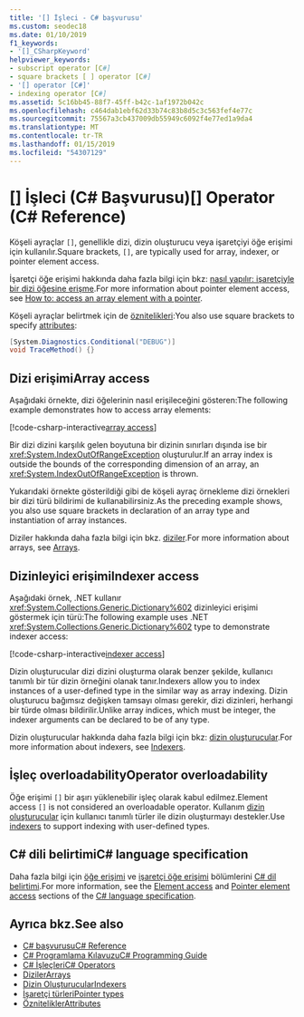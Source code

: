 ```yaml
---
title: '[] İşleci - C# başvurusu'
ms.custom: seodec18
ms.date: 01/10/2019
f1_keywords:
- '[]_CSharpKeyword'
helpviewer_keywords:
- subscript operator [C#]
- square brackets [ ] operator [C#]
- '[] operator [C#]'
- indexing operator [C#]
ms.assetid: 5c16bb45-88f7-45ff-b42c-1af1972b042c
ms.openlocfilehash: c464dab1ebf62d33b74c83b8d5c3c563fef4e77c
ms.sourcegitcommit: 75567a3cb437009db55949c6092f4e77ed1a9da4
ms.translationtype: MT
ms.contentlocale: tr-TR
ms.lasthandoff: 01/15/2019
ms.locfileid: "54307129"
---
```

# <a name="-operator-c-reference"></a><span data-ttu-id="2277e-102">[] İşleci (C# Başvurusu)</span><span class="sxs-lookup"><span data-stu-id="2277e-102">[] Operator (C# Reference)</span></span>

<span data-ttu-id="2277e-103">Köşeli ayraçlar `[]`, genellikle dizi, dizin oluşturucu veya işaretçiyi öğe erişimi için kullanılır.</span><span class="sxs-lookup"><span data-stu-id="2277e-103">Square brackets, `[]`, are typically used for array, indexer, or pointer element access.</span></span>

<span data-ttu-id="2277e-104">İşaretçi öğe erişimi hakkında daha fazla bilgi için bkz: [nasıl yapılır: işaretçiyle bir dizi öğesine erişme](../../programming-guide/unsafe-code-pointers/how-to-access-an-array-element-with-a-pointer.md).</span><span class="sxs-lookup"><span data-stu-id="2277e-104">For more information about pointer element access, see [How to: access an array element with a pointer](../../programming-guide/unsafe-code-pointers/how-to-access-an-array-element-with-a-pointer.md).</span></span>

<span data-ttu-id="2277e-105">Köşeli ayraçlar belirtmek için de [öznitelikleri](../../programming-guide/concepts/attributes/index.md):</span><span class="sxs-lookup"><span data-stu-id="2277e-105">You also use square brackets to specify [attributes](../../programming-guide/concepts/attributes/index.md):</span></span>

```csharp
[System.Diagnostics.Conditional("DEBUG")]
void TraceMethod() {}
```

## <a name="array-access"></a><span data-ttu-id="2277e-106">Dizi erişimi</span><span class="sxs-lookup"><span data-stu-id="2277e-106">Array access</span></span>

<span data-ttu-id="2277e-107">Aşağıdaki örnekte, dizi öğelerinin nasıl erişileceğini gösteren:</span><span class="sxs-lookup"><span data-stu-id="2277e-107">The following example demonstrates how to access array elements:</span></span>

[!code-csharp-interactive[array access](~/samples/snippets/csharp/language-reference/operators/IndexOperatorExamples.cs#Arrays)]

<span data-ttu-id="2277e-108">Bir dizi dizini karşılık gelen boyutuna bir dizinin sınırları dışında ise bir <xref:System.IndexOutOfRangeException> oluşturulur.</span><span class="sxs-lookup"><span data-stu-id="2277e-108">If an array index is outside the bounds of the corresponding dimension of an array, an <xref:System.IndexOutOfRangeException> is thrown.</span></span>

<span data-ttu-id="2277e-109">Yukarıdaki örnekte gösterildiği gibi de köşeli ayraç örnekleme dizi örnekleri bir dizi türü bildirimi de kullanabilirsiniz.</span><span class="sxs-lookup"><span data-stu-id="2277e-109">As the preceding example shows, you also use square brackets in declaration of an array type and instantiation of array instances.</span></span>

<span data-ttu-id="2277e-110">Diziler hakkında daha fazla bilgi için bkz. [diziler](../../programming-guide/arrays/index.md).</span><span class="sxs-lookup"><span data-stu-id="2277e-110">For more information about arrays, see [Arrays](../../programming-guide/arrays/index.md).</span></span>

## <a name="indexer-access"></a><span data-ttu-id="2277e-111">Dizinleyici erişimi</span><span class="sxs-lookup"><span data-stu-id="2277e-111">Indexer access</span></span>

<span data-ttu-id="2277e-112">Aşağıdaki örnek, .NET kullanır <xref:System.Collections.Generic.Dictionary%602> dizinleyici erişimi göstermek için türü:</span><span class="sxs-lookup"><span data-stu-id="2277e-112">The following example uses .NET <xref:System.Collections.Generic.Dictionary%602> type to demonstrate indexer access:</span></span>

[!code-csharp-interactive[indexer access](~/samples/snippets/csharp/language-reference/operators/IndexOperatorExamples.cs#Indexers)]

<span data-ttu-id="2277e-113">Dizin oluşturucular dizi dizini oluşturma olarak benzer şekilde, kullanıcı tanımlı bir tür dizin örneğini olanak tanır.</span><span class="sxs-lookup"><span data-stu-id="2277e-113">Indexers allow you to index instances of a user-defined type in the similar way as array indexing.</span></span> <span data-ttu-id="2277e-114">Dizin oluşturucu bağımsız değişken tamsayı olması gerekir, dizi dizinleri, herhangi bir türde olması bildirilir.</span><span class="sxs-lookup"><span data-stu-id="2277e-114">Unlike array indices, which must be integer, the indexer arguments can be declared to be of any type.</span></span>

<span data-ttu-id="2277e-115">Dizin oluşturucular hakkında daha fazla bilgi için bkz: [dizin oluşturucular](../../programming-guide/indexers/index.md).</span><span class="sxs-lookup"><span data-stu-id="2277e-115">For more information about indexers, see [Indexers](../../programming-guide/indexers/index.md).</span></span>

## <a name="operator-overloadability"></a><span data-ttu-id="2277e-116">İşleç overloadability</span><span class="sxs-lookup"><span data-stu-id="2277e-116">Operator overloadability</span></span>

<span data-ttu-id="2277e-117">Öğe erişimi `[]` bir aşırı yüklenebilir işleç olarak kabul edilmez.</span><span class="sxs-lookup"><span data-stu-id="2277e-117">Element access `[]` is not considered an overloadable operator.</span></span> <span data-ttu-id="2277e-118">Kullanım [dizin oluşturucular](../../programming-guide/indexers/index.md) için kullanıcı tanımlı türler ile dizin oluşturmayı destekler.</span><span class="sxs-lookup"><span data-stu-id="2277e-118">Use [indexers](../../programming-guide/indexers/index.md) to support indexing with user-defined types.</span></span>

## <a name="c-language-specification"></a><span data-ttu-id="2277e-119">C# dili belirtimi</span><span class="sxs-lookup"><span data-stu-id="2277e-119">C# language specification</span></span>

<span data-ttu-id="2277e-120">Daha fazla bilgi için [öğe erişimi](~/_csharplang/spec/expressions.md#element-access) ve [işaretçi öğe erişimi](~/_csharplang/spec/unsafe-code.md#pointer-element-access) bölümlerini [ C# dil belirtimi](../language-specification/index.md).</span><span class="sxs-lookup"><span data-stu-id="2277e-120">For more information, see the [Element access](~/_csharplang/spec/expressions.md#element-access) and [Pointer element access](~/_csharplang/spec/unsafe-code.md#pointer-element-access) sections of the [C# language specification](../language-specification/index.md).</span></span>

## <a name="see-also"></a><span data-ttu-id="2277e-121">Ayrıca bkz.</span><span class="sxs-lookup"><span data-stu-id="2277e-121">See also</span></span>

- [<span data-ttu-id="2277e-122">C# başvurusu</span><span class="sxs-lookup"><span data-stu-id="2277e-122">C# Reference</span></span>](../index.md)
- [<span data-ttu-id="2277e-123">C# Programlama Kılavuzu</span><span class="sxs-lookup"><span data-stu-id="2277e-123">C# Programming Guide</span></span>](../../programming-guide/index.md)
- [<span data-ttu-id="2277e-124">C# İşleçleri</span><span class="sxs-lookup"><span data-stu-id="2277e-124">C# Operators</span></span>](index.md)
- [<span data-ttu-id="2277e-125">Diziler</span><span class="sxs-lookup"><span data-stu-id="2277e-125">Arrays</span></span>](../../programming-guide/arrays/index.md)
- [<span data-ttu-id="2277e-126">Dizin Oluşturucular</span><span class="sxs-lookup"><span data-stu-id="2277e-126">Indexers</span></span>](../../programming-guide/indexers/index.md)
- [<span data-ttu-id="2277e-127">İşaretçi türleri</span><span class="sxs-lookup"><span data-stu-id="2277e-127">Pointer types</span></span>](../../programming-guide/unsafe-code-pointers/pointer-types.md)
- [<span data-ttu-id="2277e-128">Öznitelikler</span><span class="sxs-lookup"><span data-stu-id="2277e-128">Attributes</span></span>](../../programming-guide/concepts/attributes/index.md)
